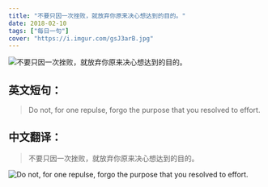 ```yaml
---
title: "不要只因一次挫败，就放弃你原来决心想达到的目的。"
date: 2018-02-10
tags: ["每日一句"]
cover: "https://i.imgur.com/gsJ3arB.jpg"
---
```


![不要只因一次挫败，就放弃你原来决心想达到的目的。](https://i.imgur.com/P8ivGdk.jpg)

## 英文短句：
> Do not, for one repulse, forgo the purpose that you resolved to effort. 

<!--more-->

## 中文翻译：
> 不要只因一次挫败，就放弃你原来决心想达到的目的。

![Do not, for one repulse, forgo the purpose that you resolved to effort. ](https://i.imgur.com/Rp0d0Si.jpg)

